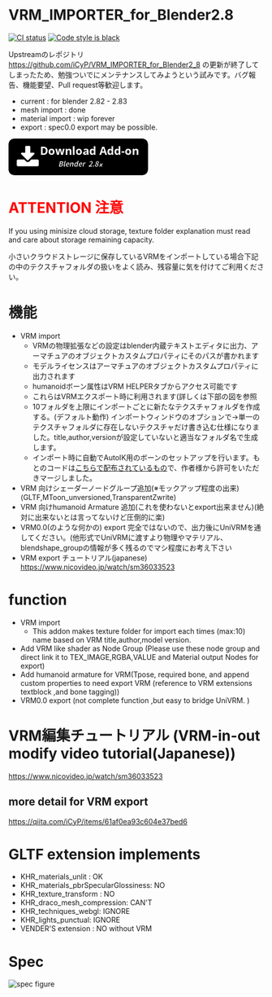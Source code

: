 # VRM_IMPORTER_for_Blender2.8
<a href="https://github.com/saturday06/VRM_IMPORTER_for_Blender2_8/actions"><img alt="CI status" src="https://github.com/saturday06/VRM_IMPORTER_for_Blender2_8/workflows/Test/badge.svg"></a>
<a href="https://github.com/psf/black"><img alt="Code style is black" src="https://img.shields.io/badge/code%20style-black-000000.svg"></a>

Upstreamのレポジトリ https://github.com/iCyP/VRM_IMPORTER_for_Blender2_8 の更新が終了してしまったため、勉強ついでにメンテナンスしてみようという試みです。バグ報告、機能要望、Pull request等歓迎します。

- current : for blender 2.82 - 2.83
- mesh import : done 
- material import : wip forever
- export : spec0.0 export may be possible.

<a alt="Download add-on for Blender 2.8x" href="https://github.com/saturday06/VRM_IMPORTER_for_Blender2_8/archive/0_93_1.zip"><img src="./web/download_button.png"></a>

# <Font color="red">ATTENTION 注意</font>
If you using minisize cloud storage, texture folder explanation must read and care about storage remaining capacity.

小さいクラウドストレージに保存しているVRMをインポートしている場合下記の中のテクスチャフォルダの扱いをよく読み、残容量に気を付けてご利用ください。

# 機能
- VRM import
  - VRMの物理拡張などの設定はblender内蔵テキストエディタに出力、アーマチュアのオブジェクトカスタムプロパティにそのパスが書かれます
  - モデルライセンスはアーマチュアのオブジェクトカスタムプロパティに出力されます
  - humanoidボーン属性はVRM HELPERタブからアクセス可能です
  - これらはVRMエクスポート時に利用されます(詳しくは下部の図を参照
  - 10フォルダを上限にインポートごとに新たなテクスチャフォルダを作成する。(デフォルト動作) インポートウィンドウのオプションで->単一のテクスチャフォルダに存在しないテクスチャだけ書き込む仕様になりました。title,author,versionが設定していないと適当なフォルダ名で生成します。
  - インポート時に自動でAutoIK用のボーンのセットアップを行います。もとのコードは[こちらで配布されているもの](https://booth.pm/ja/items/1697977)で、作者様から許可をいただきマージしました。
- VRM 向けシェーダーノードグループ追加(※モックアップ程度の出来)(GLTF,MToon_unversioned,TransparentZwrite)
- VRM 向けhumanoid Armature 追加(これを使わないとexport出来ません)(絶対に出来ないとは言ってないけど圧倒的に楽)
- VRM0.0(のような何かの) export 完全ではないので、出力後にUniVRMを通してください。(他形式でUniVRMに渡すより物理やマテリアル、blendshape_groupの情報が多く残るのでマシ程度にお考え下さい
- VRM export チュートリアル(japanese)
  https://www.nicovideo.jp/watch/sm36033523

# function
- VRM import
  - This addon makes texture folder for import each times (max:10) name based on VRM title,author,model version.
- Add VRM like shader as Node Group (Please use these node group and direct link it to TEX_IMAGE,RGBA,VALUE and Material output Nodes for export)
- Add humanoid armature for VRM(Tpose, required bone, and append custom properties to need export VRM (reference to VRM extensions textblock ,and bone tagging))
- VRM0.0 export (not complete function ,but easy to bridge UniVRM. )

# VRM編集チュートリアル (VRM-in-out modify video tutorial(Japanese))
https://www.nicovideo.jp/watch/sm36033523
## more detail for VRM export
https://qiita.com/iCyP/items/61af0ea93c604e37bed6

# GLTF extension implements
- KHR_materials_unlit : OK
- KHR_materials_pbrSpecularGlossiness: NO
- KHR_texture_transform : NO
- KHR_draco_mesh_compression: CAN'T
- KHR_techniques_webgl: IGNORE
- KHR_lights_punctual: IGNORE
- VENDER'S extension : NO without VRM

# Spec
<img alt="spec figure" src="./web/spec.jpg" />
